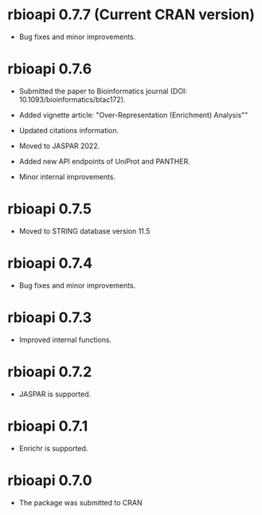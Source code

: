 # rbioapi 0.7.7 (Current CRAN version)

* Bug fixes and minor improvements.

# rbioapi 0.7.6

* Submitted the paper to Bioinformatics journal (DOI: 10.1093/bioinformatics/btac172).

* Added vignette article: "Over-Representation (Enrichment) Analysis""

* Updated citations information.

* Moved to JASPAR 2022.

* Added new API endpoints of UniProt and PANTHER.

* Minor internal improvements.

# rbioapi 0.7.5

* Moved to STRING database version 11.5

# rbioapi 0.7.4

* Bug fixes and minor improvements.

# rbioapi 0.7.3

* Improved internal functions.

# rbioapi 0.7.2

* JASPAR is supported.

# rbioapi 0.7.1

* Enrichr is supported.

# rbioapi 0.7.0 

* The package was submitted to CRAN
